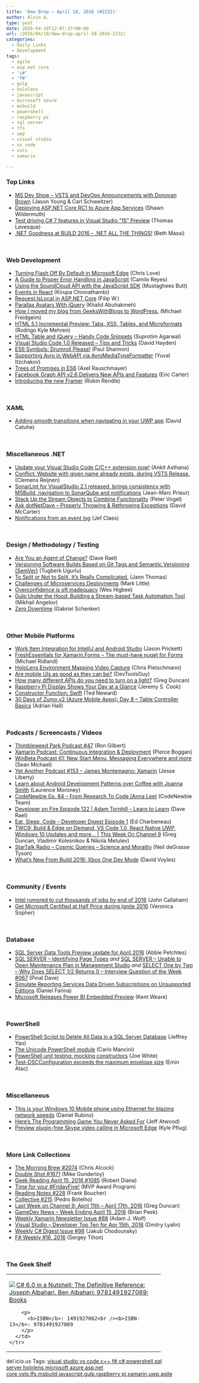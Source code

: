 ```yaml
---
title: 'Dew Drop – April 18, 2016 (#2232)'
author: Alvin A.
type: post
date: 2016-04-18T12:07:37+00:00
url: /2016/04/18/dew-drop-april-18-2016-2232/
categories:
  - Daily Links
  - Development
tags:
  - agile
  - asp.net core
  - 'c#'
  - 'f#'
  - gulp
  - hololens
  - javascript
  - microsoft azure
  - msbuild
  - powershell
  - raspberry pi
  - sql server
  - tfs
  - uwp
  - visual studio
  - vs code
  - vsts
  - xamarin

---
```

### <a name="top"></a>Top Links

  * <a href="http://msdevshow.com/2016/04/vsts-and-devops-annoucements-with-donovan-brown/" target="_blank">MS Dev Show &#8211; VSTS and DevOps Announcements with Donovan Brown</a> (Jason Young & Carl Schweitzer)
  * <a href="http://feeds.feedburner.com/2016/04/18/Deploying-ASP-NET-Core-RC1-to-Azure-App-Services" target="_blank">Deploying ASP.NET Core RC1 to Azure App Services</a> (Shawn Wildermuth)
  * <a href="http://www.thomaslevesque.com/2016/04/16/test-driving-c-7-features-in-visual-studio-15-preview/" target="_blank">Test driving C# 7 features in Visual Studio “15” Preview</a> (Thomas Levesque)
  * <a href="https://blogs.msdn.microsoft.com/bethmassi/2016/04/15/net-goodness-at-build-2016-net-all-the-things/" target="_blank">.NET Goodness at BUILD 2016 – .NET ALL THE THINGS!</a> (Beth Massi)

&nbsp;

### <a name="web"></a>Web Development

  * <a href="http://www.love2dev.com/#!article/Turning-Flash-Off-By-Default-in-Microsoft-Edge" target="_blank">Turning Flash Off By Default in Microsoft Edge</a> (Chris Love)
  * <a href="http://www.sitepoint.com/proper-error-handling-javascript/?utm_source=javascriptweekly&utm_medium=email" target="_blank">A Guide to Proper Error Handling in JavaScript</a> (Camilo Reyes)
  * <a href="http://www.sitepoint.com/using-soundcloud-api-javascript-sdk/?utm_source=javascriptweekly&utm_medium=email" target="_blank">Using the SoundCloud API with the JavaScript SDK</a> (Mustaghees Butt)
  * <a href="https://www.kirupa.com/react/events_in_react.htm" target="_blank">Events in React</a> (Kirupa Chinnathambi)
  * <a href="http://www.strathweb.com/2016/04/request-islocal-in-asp-net-core/" target="_blank">Request.IsLocal in ASP.NET Core</a> (Filip W.)
  * <a href="http://www.khalidabuhakmeh.com/parallax-avatars-with-jquery" target="_blank">Parallax Avatars With jQuery</a> (Khalid Abuhakmeh)
  * <a href="https://mfreidge.wordpress.com/2016/04/17/how-i-moved-my-blog-from-geekswithblogs-to-wordpress/" target="_blank">How I moved my blog from GeeksWithBlogs to WordPress.</a> (Michael Freidgeim)
  * <a href="https://dzone.com/articles/html-51-incremental-preview?utm_medium=feed&utm_source=feedpress.me&utm_campaign=Feed%3A+dzone%2Fwebdev" target="_blank">HTML 5.1 Incremental Preview: Tabs, XSS, Tables, and Microformats</a> (Rodrigo Kyle Mehren)
  * <a href="http://feedproxy.google.com/~r/netCurryRecentArticles/~3/dTGea2fQegY/ShowArticle.aspx" target="_blank">HTML Table and jQuery – Handy Code Snippets</a> (Suprotim Agarwal)
  * <a href="http://www.davidhayden.me:80/blog/visual-studio-code-1-0-released-tips-and-tricks" target="_blank">Visual Studio Code 1.0 Released &#8211; Tips and Tricks</a> (David Hayden)
  * <a href="https://www.sitepen.com/blog/2016/04/13/es6-symbols-drumroll-please/?utm_source=javascriptweekly&utm_medium=email" target="_blank">ES6 Symbols: Drumroll Please!</a> (Paul Shannon)
  * <a href="http://yuvalitzchakov.github.io/2016/04/17/avro-media-type-formatter/" target="_blank">Supporting Avro in WebAPI via AvroMediaTypeFormatter</a> (Yuval Itzchakov)
  * <a href="http://feedproxy.google.com/~r/2ality/~3/0pPyFhai8lY/promise-trees.html" target="_blank">Trees of Promises in ES6</a> (Axel Rauschmayer)
  * <a href="http://feedproxy.google.com/~r/ProgrammableWeb/~3/705yD2BM-F0/15" target="_blank">Facebook Graph API v2.6 Delivers New APIs and Features</a> (Eric Carter)
  * <a href="http://framerjs.com/" target="_blank">Introducing the new Framer</a> (Robin Rendle)

&nbsp;

### <a name="silverlight"></a>XAML

  * <a href="https://www.eternalcoding.com/?p=2723" target="_blank">Adding smooth transitions when navigating in your UWP app</a> (David Catuhe)

&nbsp;

### <a name="dotnet"></a>Miscellaneous .NET

  * <a href="https://blogs.msdn.microsoft.com/vcblog/2016/04/15/update-your-visual-studio-code-cc-extension-now/" target="_blank">Update your Visual Studio Code C/C++ extension now!</a> (Ankit Asthana)
  * <a href="http://feedproxy.google.com/~r/clemensreijnen/qzrF/~3/cPArn7laYwM/post.aspx" target="_blank">Conflict: Website with given name already exists, during VSTS Release.</a> (Clemens Reijnen)
  * <a href="https://blogs.msdn.microsoft.com/visualstudioalm/2016/04/18/sonarlint-for-visualstudio-2-1-released-brings-consistency-with-msbuild-navigation-to-sonarqube-and-notifications/" target="_blank">SonarLint for VisualStudio 2.1 released, brings consistency with MSBuild, navigation to SonarQube and notifications</a> (Jean-Marc Prieur)
  * <a href="https://visualstudiomagazine.com/articles/2016/04/15/stack-up-stream-objects.aspx" target="_blank">Stack Up the Stream Objects to Combine Functionality</a> (Peter Vogel)
  * <a href="https://dotnettips.wordpress.com/2016/04/15/ask-dotnetdave-properly-throwing-exceptions/" target="_blank">Ask dotNetDave – Properly Throwing & Rethrowing Exceptions</a> (David McCarter)
  * <a href="http://feedproxy.google.com/~r/DiaryOfAnetDeveloperByJefClaes/~3/OsCQnOVaC2Y/notifications-from-event-log.html" target="_blank">Notifications from an event log</a> (Jef Claes)

&nbsp;

### <a name="design"></a>Design / Methodology / Testing

  * <a href="http://optimizedprogrammer.com:80/blog/are-you-an-agent-of-change" target="_blank">Are You an Agent of Change?</a> (Dave Rael)
  * <a href="http://feedproxy.google.com/~r/TugberkUgurlu/~3/P-4SS7SPPps/versioning-software-builds-based-on-git-tags-and-semantic-versioning-semver" target="_blank">Versioning Software Builds Based on Git Tags and Semantic Versioning (SemVer)</a> (Tugberk Ugurlu)
  * <a href="http://feedproxy.google.com/~r/LeadingAgile/~3/LEmwFUgcq20/" target="_blank">To Split or Not to Split, It’s Really Complicated.</a> (Jann Thomas)
  * <a href="https://www.infoq.com/news/2016/04/msa-deployment-challenges?utm_campaign=infoq_content&utm_source=infoq&utm_medium=feed&utm_term=global" target="_blank">Challenges of Microservices Deployments</a> (Mark Little)
  * <a href="http://www.weshigbee.com/overconfidence-is-oft-inadequacy/" target="_blank">Overconfidence is oft inadequacy</a> (Wes Higbee)
  * <a href="https://www.toptal.com/nodejs/gulp-under-the-hood" target="_blank">Gulp Under the Hood: Building a Stream-based Task Automation Tool</a> (Mikhail Angelov)
  * <a href="http://feedproxy.google.com/~r/LosTechies/~3/IB60lrBpgqQ/" target="_blank">Zero Downtime</a> (Gabriel Schenker)

&nbsp;

### <a name="mobile"></a>Other Mobile Platforms

  * <a href="https://blogs.msdn.microsoft.com/visualstudioalm/2016/04/16/work-item-integration-for-intellij-and-android-studio/" target="_blank">Work Item Integration for IntelliJ and Android Studio</a> (Jason Prickett)
  * <a href="http://www.michaelridland.com/xamarin/freshessentials-for-xamarin-forms-the-must-have-nuget-for-forms/" target="_blank">FreshEssentials for Xamarin.Forms – The must-have nuget for Forms</a> (Michael Ridland)
  * <a href="https://buildhololens.com/2016/04/17/hololens-environment-mapping-video-capture/" target="_blank">HoloLens Environment Mapping Video Capture</a> (Chris Pietschmann)
  * <a href="http://www.infragistics.com/community/blogs/devtoolsguy/archive/2016/04/15/are-mobile-uis-as-good-as-they-can-be.aspx" target="_blank">Are mobile UIs as good as they can be?</a> (DevToolsGuy)
  * <a href="https://channel9.msdn.com/coding4fun/blog/How-many-different-APIs-do-you-need-to-turn-on-a-light?WT.mc_id=DX_MVP4025064" target="_blank">How many different APIs do you need to turn on a light?</a> (Greg Duncan)
  * <a href="http://feedproxy.google.com/~r/makezineonline/~3/M_xdLnWqc5c/" target="_blank">Raspberry Pi Display Shows Your Day at a Glance</a> (Jeremy S. Cook)
  * <a href="https://dzone.com/articles/constructor-function-1?utm_medium=feed&utm_source=feedpress.me&utm_campaign=Feed%3A+dzone%2Fmobile" target="_blank">Constructor Function: Swift</a> (Ted Neward)
  * <a href="https://shellmonger.com/2016/04/15/30-days-of-zumo-v2-azure-mobile-apps-day-8-table-controller-basics/" target="_blank">30 Days of Zumo.v2 (Azure Mobile Apps): Day 8 – Table Controller Basics</a> (Adrian Hall)

&nbsp;

### <a name="podcasts"></a>Podcasts / Screencasts / Videos

  * <a href="https://blog.thimbleweedpark.com/podcast47" target="_blank">Thimbleweed Park Podcast #47</a> (Ron Gilbert)
  * <a href="https://blog.xamarin.com/podcast-continuous-integration-deployment/" target="_blank">Xamarin Podcast: Continuous Integration & Deployment</a> (Pierce Boggan)
  * <a href="http://feedproxy.google.com/~r/winbetadotorg/~3/LQSEr-WhF-k/winbeta-podcast-61-new-start-menu-messaging-everywhere" target="_blank">WinBeta Podcast 61: New Start Menu, Messaging Everywhere and more</a> (Sean Michael)
  * <a href="http://feedproxy.google.com/~r/JesseLiberty-SilverlightGeek/~3/fS4_1beL7J0/" target="_blank">Yet Another Podcast #153 – James Montemagno: Xamarin</a> (Jesse Liberty)
  * <a href="http://feedproxy.google.com/~r/GDBcode/~3/t4RmVM-95N0/learn-about-android-development.html" target="_blank">Learn about Android Development Patterns over Coffee with Joanna Smith</a> (Laurence Moroney)
  * <a href="http://bloggytoons.com/codenewbies-podtrac/2016/4/18/ep-84-from-research-to-code-anna-lee" target="_blank">CodeNewbie Ep. 84 &#8211; From Research To Code (Anna Lee)</a> (CodeNewbie Team)
  * <a href="http://developeronfire.com/episode-122-adam-tornhill-learn-to-learn" target="_blank">Developer on Fire Episode 122 | Adam Tornhill &#8211; Learn to Learn</a> (Dave Rael)
  * <a href="http://developer.telerik.com/content-types/podcast/developer-digest-episode-1/" target="_blank">Eat, Sleep, Code &#8211; Developer Digest Episode 1</a> (Ed Charbeneau)
  * <a href="https://channel9.msdn.com/Shows/This+Week+On+Channel+9/TWC9-Build--Edge-on-Demand-VS-Code-10-React-Native-UWP-Windows-10-Updates-and-more?WT.mc_id=DX_MVP4025064" target="_blank">TWC9: Build & Edge on Demand, VS Code 1.0, React Native UWP, Windows 10 Updates and more&#8230; | This Week On Channel 9</a> (Greg Duncan, Vladimir Kolesnikov & Nikola Metulev)
  * <a href="https://soundcloud.com/startalk/cosmic-queries-science-and-morality" target="_blank">StarTalk Radio &#8211; Cosmic Queries – Science and Morality</a> (Neil deGrasse Tyson)
  * <a href="http://www.davevoyles.com/whats-new-build-2016-xbox-one-dev-mode/" target="_blank">What’s New From Build 2016: Xbox One Dev Mode</a> (David Voyles)

&nbsp;

### <a name="events"></a>Community / Events

  * <a href="http://feedproxy.google.com/~r/wmexperts/~3/Jh7ZGpOSrYw/intel-rumored-cut-thousands-jobs-end-2016" target="_blank">Intel rumored to cut thousands of jobs by end of 2016</a> (John Callaham)
  * <a href="https://borntolearn.mslearn.net/b/weblog/archive/2016/04/15/get-microsoft-certified-at-half-price-during-ignite-2016" target="_blank">Get Microsoft Certified at Half Price during Ignite 2016</a> (Veronica Sopher)

&nbsp;

### <a name="sql"></a>Database

  * <a href="http://feedproxy.google.com/~r/ssdtblog/~3/mWEwlaa_ixE/" target="_blank">SQL Server Data Tools Preview update for April 2016</a> (Abbie Petchtes)
  * <a href="http://blog.sqlauthority.com/2016/04/16/sql-server-identifying-page-types/" target="_blank">SQL SERVER – Identifying Page Types</a> _and_ <a href="http://blog.sqlauthority.com/2016/04/18/sql-server-unable-open-maintenance-plan-management-studio/" target="_blank">SQL SERVER – Unable to Open Maintenance Plan in Management Studio</a> _and_ <a href="http://blog.sqlauthority.com/2016/04/17/sql-server-select-12-returns-0-interview-question-week-067/" target="_blank">SELECT One by Two – Why Does SELECT 1/2 Returns 0 – Interview Question of the Week #067</a> (Pinal Dave)
  * <a href="http://feedproxy.google.com/~r/MSSQLTips-LatestSqlServerTips/~3/X3D1NOj0w2g/tip.asp" target="_blank">Simulate Reporting Services Data Driven Subscriptions on Unsupported Editions</a> (Daniel Farina)
  * <a href="https://www.infoq.com/news/2016/04/PowerBI-Embedded-Preview?utm_campaign=infoq_content&utm_source=infoq&utm_medium=feed&utm_term=global" target="_blank">Microsoft Releases Power BI Embedded Preview</a> (Kent Weare)

&nbsp;

### <a name="ps"></a>PowerShell

  * <a href="http://feedproxy.google.com/~r/MSSQLTips-LatestSqlServerTips/~3/IQ7DT0QvB4g/tip.asp" target="_blank">PowerShell Script to Delete All Data in a SQL Server Database</a> (Jeffrey Yao)
  * <a href="http://powershell.org/wp/2016/04/15/the-unicode-powershell-module/" target="_blank">The Unicode PowerShell module</a> (Carlo Mancini)
  * <a href="http://blog.excastle.com/2016/04/16/powershell-unit-testing-mocking-constructors/" target="_blank">PowerShell unit testing: mocking constructors</a> (Joe White)
  * <a href="https://p0w3rsh3ll.wordpress.com/2016/04/17/test-dscconfiguration-exceeds-the-maximum-envelope-size/" target="_blank">Test-DSCConfiguration exceeds the maximum envelope size</a> (Emin Atac)

&nbsp;

### <a name="misc"></a>Miscellaneous

  * <a href="http://feedproxy.google.com/~r/wmexperts/~3/6pTswmiQ-IY/windows-10-mobile-phone-ethernet-works" target="_blank">This is your Windows 10 Mobile phone using Ethernet for blazing network speeds</a> (Daniel Rubino)
  * <a href="http://blog.codinghorror.com/heres-the-programming-game-you-never-asked-for/" target="_blank">Here&#8217;s The Programming Game You Never Asked For</a> (Jeff Atwood)
  * <a href="http://blogs.windows.com/msedgedev/2016/04/15/preview-plugin-free-skype-video-calling-in-microsoft-edge/?WT.mc_id=DX_MVP4025064" target="_blank">Preview plugin-free Skype video calling in Microsoft Edge</a> (Kyle Pflug)

&nbsp;

### <a name="links"></a>More Link Collections

  * <a href="http://feedproxy.google.com/~r/ReflectivePerspective/~3/ayGnE-sTNLY/" target="_blank">The Morning Brew #2074</a> (Chris Alcock)
  * <a href="http://afreshcup.com/home/2016/4/15/double-shot-1671.html" target="_blank">Double Shot #1671</a> (Mike Gunderloy)
  * <a href="http://feeds.regulargeek.com/~r/RegularGeek/~3/smAfb5JTVss/" target="_blank">Geek Reading April 15, 2016 #1085</a> (Robert Diana)
  * <a href="https://blogs.msdn.microsoft.com/mvpawardprogram/2016/04/15/time-for-your-fridayfive/" target="_blank">Time for your #FridayFive!</a> (MVP Award Program)
  * <a href="http://www.frankysnotes.com/2016/04/reading-notes-228.html" target="_blank">Reading Notes #228</a> (Frank Boucher)
  * <a href="http://feedproxy.google.com/~r/tympanus/~3/aH9ifTkkleM/" target="_blank">Collective #215</a> (Pedro Botelho)
  * <a href="https://channel9.msdn.com/Blogs/C9Team/Last-Week-on-Channel-9-April-11th-April-17th-2016?WT.mc_id=DX_MVP4025064" target="_blank">Last Week on Channel 9: April 11th &#8211; April 17th, 2016</a> (Greg Duncan)
  * <a href="http://feedproxy.google.com/~r/BrianPeek/~3/NFZsQr2h-zk/post.aspx" target="_blank">GameDev News &#8211; Week Ending April 15, 2016</a> (Brian Peek)
  * <a href="https://www.SyntaxIsMyUI.com/weekly-xamarin-newsletter-issue-88/" target="_blank">Weekly Xamarin Newsletter Issue #88</a> (Adam J. Wolf)
  * <a href="http://www.lyalin.com/2016/04/15/visual-studio-developer-top-ten-for-apr-15th-2016/" target="_blank">Visual Studio – Developer Top Ten for Apr 15th, 2016</a> (Dmitry Lyalin)
  * <a href="http://feedproxy.google.com/~r/digest-csharp/~3/ajm4jZ_KwAY/98" target="_blank">Weekly C# Digest Issue #98</a> (Jakub Chodounsky)
  * <a href="https://sergeytihon.wordpress.com/2016/04/18/f-weekly-16-2016/" target="_blank">F# Weekly #16, 2016</a> (Sergey Tihon)

&nbsp;

### <a name="shelf"></a>The Geek Shelf

<div id="scid:7dc1bd33-94bd-46fd-a20b-0131235bcd47:e5aa7876-4089-4ff1-ac34-eef9fd879228" class="wlWriterEditableSmartContent" style="float: none; padding-bottom: 0px; padding-top: 0px; padding-left: 0px; margin: 0px; display: inline; padding-right: 0px">
  <table cellspacing="0" cellpadding="2" width="400" border="0" unselectable="on">
    <tr>
      <td valign="top" width="400">
        <p>
          <a title="C# 6.0 in a Nutshell: The Definitive Reference: Joseph Albahari, Ben Albahari: 9781491927069: Books" href="http://www.amazon.com/exec/obidos/ASIN/1491927062/amavin-20"><img data-recalc-dims="1" decoding="async" src="https://i0.wp.com/images.amazon.com/images/P/1491927062.01.MZZZZZZZ.jpg?w=660" border="0" align="left" style="float:left" />C# 6.0 in a Nutshell: The Definitive Reference: Joseph Albahari, Ben Albahari: 9781491927069: Books</a>
        </p>
        
        <p>
          <b>ISBN</b>: 1491927062<br /><b>ISBN-13</b>: 9781491927069
        </p>
      </td>
    </tr>
  </table>
</div>

<div id="scid:0767317B-992E-4b12-91E0-4F059A8CECA8:54d26e8d-4dd2-460c-bab5-ad2b6135e68c" class="wlWriterEditableSmartContent" style="float: none; padding-bottom: 0px; padding-top: 0px; padding-left: 0px; margin: 0px; display: inline; padding-right: 0px">
  del.icio.us Tags: <a href="http://del.icio.us/popular/visual+studio" rel="tag">visual studio</a>,<a href="http://del.icio.us/popular/vs+code" rel="tag">vs code</a>,<a href="http://del.icio.us/popular/c%2b%2b" rel="tag">c++</a>,<a href="http://del.icio.us/popular/f%23" rel="tag">f#</a>,<a href="http://del.icio.us/popular/c%23" rel="tag">c#</a>,<a href="http://del.icio.us/popular/powershell" rel="tag">powershell</a>,<a href="http://del.icio.us/popular/sql+server" rel="tag">sql server</a>,<a href="http://del.icio.us/popular/hololens" rel="tag">hololens</a>,<a href="http://del.icio.us/popular/microsoft+azure" rel="tag">microsoft azure</a>,<a href="http://del.icio.us/popular/asp.net+core" rel="tag">asp.net core</a>,<a href="http://del.icio.us/popular/vsts" rel="tag">vsts</a>,<a href="http://del.icio.us/popular/tfs" rel="tag">tfs</a>,<a href="http://del.icio.us/popular/msbuild" rel="tag">msbuild</a>,<a href="http://del.icio.us/popular/javascript" rel="tag">javascript</a>,<a href="http://del.icio.us/popular/gulp" rel="tag">gulp</a>,<a href="http://del.icio.us/popular/raspberry+pi" rel="tag">raspberry pi</a>,<a href="http://del.icio.us/popular/xamarin" rel="tag">xamarin</a>,<a href="http://del.icio.us/popular/uwp" rel="tag">uwp</a>,<a href="http://del.icio.us/popular/agile" rel="tag">agile</a>
</div>